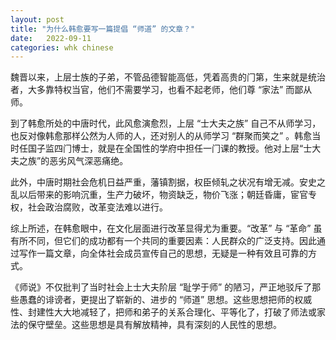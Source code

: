 ```yaml
---
layout: post
title: "为什么韩愈要写一篇提倡 “师道” 的文章？"
date:   2022-09-11
categories: whk chinese
---
```


魏晋以来，上层士族的子弟，不管品德智能高低，凭着高贵的⻔第，生来就是统治者，大多靠特权当官，他们不需要学习，也看不起老师，他们尊 “家法” 而鄙从师。

到了韩愈所处的中唐时代，此⻛愈演愈烈，上层 “士大夫之族” 自己不从师学习，也反对像韩愈那样公然为人师的人，还对别人的从师学习 “群聚而笑之” 。韩愈当时任国子监四⻔博士，就是在全国性的学府中担任一⻔课的教授。他对上层“士大夫之族”的恶劣⻛气深恶痛绝。

此外，中唐时期社会危机日益严重，藩镇割据，权臣倾轧之状况有增无减。安史之乱以后带来的影响沉重，生产力破坏，物资缺乏，物价飞涨；朝廷昏庸，宦官专权，社会政治腐败，改革变法难以进行。

综上所述，在韩愈眼中，在文化层面进行改革显得尤为重要。“改革” 与 “革命” 虽有所不同，但它们的成功都有一个共同的重要因素：人民群众的广泛支持。因此通过写作一篇文章，向全体社会成员宣传自己的思想，无疑是一种有效且可靠的方式。

《师说》不仅批判了当时社会上士大夫阶层 “耻学于师” 的陋习，严正地驳斥了那些愚蠢的诽谤者，更提出了崭新的、进步的 “师道” 思想。这些思想把师的权威性、封建性大大地减轻了，把师和弟子的关系合理化、平等化了，打破了师法或家法的保守壁垒。这些思想是具有解放精神，具有深刻的人民性的思想。
